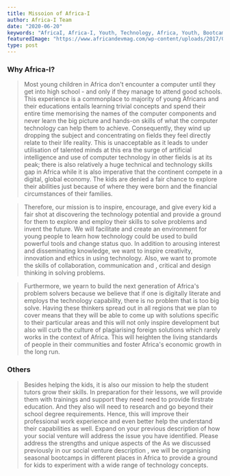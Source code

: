 ```yaml
---
title: Missoion of Africa-I
author: Africa-I Team
date: "2020-06-20"
keywords: "AfricaI, Africa-I, Youth, Technology, Africa, Youth, Bootcamps, Tutoring, Online, Rwanda, Kenya"
featuredImage: "https://www.africandevmag.com/wp-content/uploads/2017/08/kids.jpg"
type: post
---
```


### Why Africa-I?

> Most young children in Africa don't
encounter a computer until they get into
high school - and only if they manage to
attend good schools. This experience is a
commonplace to majority of young
Africans and their educations entails
learning trivial concepts and spend their
entire time memorising the names of the
computer components and never learn
the big picture and hands-on skills of what
the computer technology can help them to
achieve. Consequently, they wind up
dropping the subject and concentrating on
fields they feel directly relate to their life
reality. This is unacceptable as it leads to
under utilisation of talented minds at this
era the surge of artificial intelligence and
use of computer technology in other fields
is at its peak; there is also relatively a huge
technical and technology skills gap in
Africa while it is also imperative that the
continent compete in a digital, global
economy. The kids are denied a fair
chance to explore their abilities just
because of where they were born and the
financial circumstances of their families.

>Therefore, our mission is to inspire,
encourage, and give every kid a fair shot at
discovering the technology potential and
provide a ground for them to explore and
employ their skills to solve problems and
invent the future. We will facilitate and
create an environment for young people
to learn how technology could be used to
build powerful tools and change status
quo. In addition to arousing interest and
disseminating knowledge, we want to
inspire creativity, innovation and ethics in
using technology. Also, we want to
promote the skills of collaboration,
communication and , critical and design
thinking in solving problems.

> Furthermore, we yearn to build the next
generation of Africa's problem solvers
because we believe that if one is digitally
literate and employs the technology
capability, there is no problem that is too
big solve. Having these thinkers spread out
in all regions that we plan to cover means
that they will be able to come up with
solutions specific to their particular areas
and this will not only inspire development
but also will curb the culture of plagiarising
foreign solutions which rarely works in the
context of Africa. This will heighten the
living standards of people in their
communities and foster Africa's economic
growth in the long run.

### Others

> Besides helping the kids, it is also our mission to help the student tutors grow their skills. In preparation for their lessons, we will provide them with trainings and support they need need to provide firstrate education. And they also will need to research and go beyond their school degree requirements. Hence, this will improve their professional work experience and even better help the understand their capabilities as well. Expand on your previous description of how your social venture will address the issue you have identified. Please address the strengths and unique aspects of the As we discussed previously in our social venture description , we will be organising seasonal bootcamps in different places in Africa to provide a ground for kids to experiment with a wide range of technology concepts.